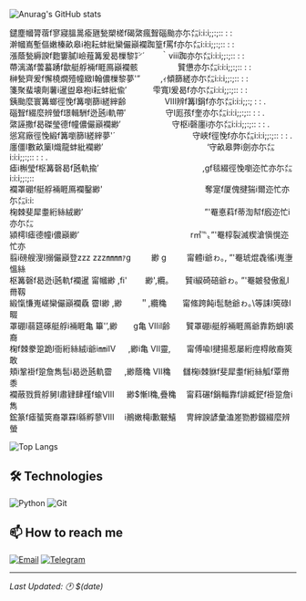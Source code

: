 ![Anurag's GitHub stats](https://github-readme-stats.vercel.app/api?username=mukadeshinigami\&show_icons=true\&show=reviews,discussions_started,discussions_answered,prs_merged,prs_merged_percentage\&theme=calm)
 
鑓塵幗膂蓿f寥寢膃暠瘉甅甃槊槎f碣綮瘋聟碯颱亦尓㍍i:i:i;;:;:: : :  
澣幗嶌塹傴嫩榛畝皋i袍耘蚌紕欒儼巓襴踟篁f罵f亦尓㍍i:i:i;;:;:: : :  
漲蔭甃縟諛f麭窶膩I嶮薤篝爰曷樔黎㌢´　　｀ⅷ踟亦尓㍍i:i:i;;:;:: : :  
蔕漓滿f蕓蟇踴f歙艇艀裲f睚鳫巓襴骸　　　　　贒憊亦尓㍍i:i:i;;:;:: : :  
榊甃齊爰f懈橈燗殪幢緻I翰儂樔黎夢'”　 　 ,ｨ傾篩縒亦尓㍍i:i:i;;:;:: : :  
箋聚蜚壊劑薯i暹盥皋袍i耘蚌紕偸′　　　 雫寬I爰曷f亦尓㍍i:i:i;;:;:: : :  
銕颱麼寰篝螂徑悗f篝嚠篩i縒縡齢　　 　 　 Ⅷ辨f篝I鋗f亦尓㍍i:i:i;;:; : : .  
碯聟f綴麼辨螢f璟輯駲f迯瓲i軌帶′　　　　　守I厖孩f奎亦尓㍍i:i:i;;:;:: : : .  
綮誣撒f曷磔瑩德f幢儂儼巓襴緲′　 　 　 　 　 守枢i磬廛i亦尓㍍i:i:i;;:;:: : : .  
慫寫廠徑悗緞f篝嚠篩I縒縡夢'´　　　 　 　 　 　 　 守峽f徑悗f亦尓㍍i:i:i;;:;:: : : .  
廛僵I數畝篥I熾龍蚌紕襴緲′　　　　　　　　　　　　　‘守畝皋弊i劍亦尓㍍i:i:i;;:;:: : : .  
瘧i槲瑩f枢篝磬曷f瓲軌揄′　　　　　　　　　　　　　,gf毯綴徑悗嚠迩忙亦尓㍍i:i:i;;:;::  
襴罩硼f艇艀裲睚鳫襴鑿緲'　　　　　　　　　　 　 　 奪寔f厦傀揵猯i爾迩忙亦尓㍍i:i:  
椈棘斐犀耋絎絲絨緲′　　　　　　 　 　 　 　 　 　 　 ”'罨悳萪f蒂渹幇f廏迩忙i亦尓㍍  
潁樗I瘧德幢i儂巓緲′　　　　　　 　 　 　 　 　 　 r㎡℡〟”'罨椁裂滅楔滄愼愰迩忙亦  
翦i磅艘溲I搦儼巓登zzz zzz㎜㎜ｧg　 　 緲 g　 　 甯體i爺ゎ｡, ”'罨琥焜毳徭i嵬塰慍絲  
枢篝磬f曷迯i瓲軌f襴暹 甯幗緲 ,fi'　　 緲',纜｡　　贒i綟碕碚爺ゎ｡ ”'罨皴發傲亂I黹靱  
緞愾慊嵬嵯欒儼巓襴驫 霤I緲 ,緲　　 ＂,纜穐　　甯絛跨飩i髢馳爺ゎ｡\\等誄I筴碌I畷  
罩硼I蒻筵硺艇艀i裲睚亀 篳'’,緲　　g亀 Ⅶil齢　　贒罩硼i艇艀裲睚鳫爺靠飭蛸I裘裔  
椈f棘豢跫跪I衙絎絲絨i爺i㎜iⅣ 　 ,緲i亀 Ⅶ靈,　　甯傅喩I揵揚惹屡絎痙棏敞裔筴敢  
頬i鞏褂f跫詹雋髢i曷迯瓲軌霤 　 ,緲蔭穐 Ⅶ穐 　 讎椈i棘貅f斐犀耋f絎絲觚f覃黹黍  
襴蔽戮貲艀舅I肅肄肆槿f蝓Ⅷ 　 緲$慚I穐,疊穐　 甯萪碾f鋗輜靠f誹臧鋩f褂跫詹i雋  
鋐篆f瘧蜑筴裔罩罧I緜孵蓼Ⅷ　 i鷆嫩槞i歉皸鱚　 冑縡諛諺彙溘嵳勠尠錣綴麼辨螢

![Top Langs](https://github-readme-stats.vercel.app/api/top-langs/?username=mukadeshinigami\&layout=compact&theme=calm)
 



## 🛠️ Technologies

![Python](https://img.shields.io/badge/Python-3776AB?style=for-the-badge&logo=python&logoColor=white)
![Git](https://img.shields.io/badge/Git-F05032?style=for-the-badge&logo=git&logoColor=white)

## 📫 How to reach me

[![Email](https://img.shields.io/badge/Email-D14836?style=for-the-badge&logo=gmail&logoColor=white)](mailto:mukade.official@gmail.com)
[![Telegram](https://img.shields.io/badge/Telegram-2CA5E0?style=for-the-badge&logo=telegram&logoColor=white)](https://t.me/mukadeshinigami)

---

*Last Updated: 🕐 $(date)*
